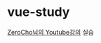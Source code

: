# vue-study

[ZeroCho님의 Youtube강의](https://www.youtube.com/watch?v=V3QsSrldHqI&list=PLcqDmjxt30RtqbStQqk-eYMK8N-1SYIFn)
실습
